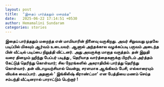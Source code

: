 ```yaml
---
layout: post
title:  "இதைப் பார்த்ததும் மறைந்த"
date:   2025-06-22 17:14:51 +0530
author: Hemamalini Sundaram
categories: stories
---
```


**இதைப் பார்த்ததும் மறைந்த என் மாமியாரின் நினைவு வருகிறது. அவர் சிறுவயது முதலே
படிப்பில் மிகவும் ஆர்வம் உடையவர். ஆனால் அந்தக்கால வழக்கப்படி பருவம் அடைந்த பின் வீட்டில்
படிப்பை நிறுத்தி விட்டனர். அது அவருக்கு மாறாத வருத்தம். தன் இறுதி வரை தினமும்
ஹிந்து பேப்பர் படித்து , தெரியாத வார்த்தைகளுக்கு பிறரிடம் அர்த்தம் கேட்டுத் தெரிந்து
கொள்வார்; சில நேரங்களில் அகராதியில் பார்த்து தெரிந்து கொள்வார். தன் விடாமுயற்சியால்
வென்று, சரளமாக ஆங்கிலம் பேசி, எல்லாரையும் வியக்க வைப்பார். அதனால் \' இங்கிலீஷ்
கிராண்ட்மா\' என பேத்தியை மணம் செய்த சம்பந்தி வீட்டினரால் பாராட்டும் பெற்றார் !**
